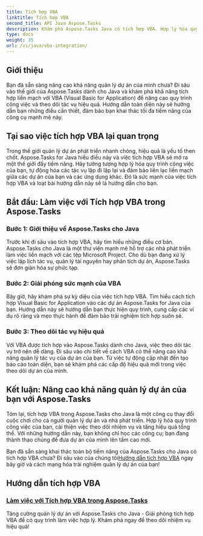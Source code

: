```yaml
---
title: Tích hợp VBA
linktitle: Tích hợp VBA
second_title: API Java Aspose.Tasks
description: Khám phá Aspose.Tasks Java có tích hợp VBA. Hợp lý hóa quy trình làm việc của dự án và cải thiện việc theo dõi nhiệm vụ. Khám phá các hướng dẫn toàn diện để tích hợp VBA liền mạch!
type: docs
weight: 35
url: /vi/java/vba-integration/
---
```


## Giới thiệu

Bạn đã sẵn sàng nâng cao khả năng quản lý dự án của mình chưa? Đi sâu vào thế giới của Aspose.Tasks dành cho Java và khám phá khả năng tích hợp liền mạch với VBA (Visual Basic for Application) để nâng cao quy trình công việc và theo dõi tác vụ hiệu quả. Hướng dẫn toàn diện này sẽ hướng dẫn bạn những điều cần thiết, đảm bảo bạn khai thác tối đa tiềm năng của công cụ mạnh mẽ này.

## Tại sao việc tích hợp VBA lại quan trọng

Trong thế giới quản lý dự án phát triển nhanh chóng, hiệu quả là yếu tố then chốt. Aspose.Tasks for Java hiểu điều này và việc tích hợp VBA sẽ mở ra một thế giới đầy tiềm năng. Hãy tưởng tượng hợp lý hóa quy trình công việc của bạn, tự động hóa các tác vụ lặp đi lặp lại và đảm bảo liên lạc liền mạch giữa các dự án của bạn và các ứng dụng khác. Đó là sức mạnh của việc tích hợp VBA và loạt bài hướng dẫn này sẽ là hướng dẫn cho bạn.

## Bắt đầu: Làm việc với Tích hợp VBA trong Aspose.Tasks

### Bước 1: Giới thiệu về Aspose.Tasks cho Java

Trước khi đi sâu vào tích hợp VBA, hãy tìm hiểu những điều cơ bản. Aspose.Tasks cho Java là một thư viện mạnh mẽ hỗ trợ các nhà phát triển làm việc liền mạch với các tệp Microsoft Project. Cho dù bạn đang xử lý việc lập lịch tác vụ, quản lý tài nguyên hay phân tích dự án, Aspose.Tasks sẽ đơn giản hóa sự phức tạp.

### Bước 2: Giải phóng sức mạnh của VBA

Bây giờ, hãy khám phá sự kỳ diệu của việc tích hợp VBA. Tìm hiểu cách tích hợp Visual Basic for Application vào các dự án Aspose.Tasks for Java của bạn. Hướng dẫn này sẽ hướng dẫn bạn thực hiện quy trình, cung cấp các ví dụ rõ ràng và mẹo thực hành để đảm bảo trải nghiệm tích hợp suôn sẻ.

### Bước 3: Theo dõi tác vụ hiệu quả

Với VBA được tích hợp vào Aspose.Tasks dành cho Java, việc theo dõi tác vụ trở nên dễ dàng. Đi sâu vào chi tiết về cách VBA có thể nâng cao khả năng quản lý tác vụ của dự án của bạn. Từ việc tự động cập nhật đến tạo báo cáo toàn diện, bạn sẽ khám phá các cấp độ hiệu quả mới trong việc theo dõi dự án của mình.

## Kết luận: Nâng cao khả năng quản lý dự án của bạn với Aspose.Tasks

Tóm lại, tích hợp VBA trong Aspose.Tasks cho Java là một công cụ thay đổi cuộc chơi cho cả người quản lý dự án và nhà phát triển. Hợp lý hóa quy trình công việc của bạn, cải thiện việc theo dõi nhiệm vụ và tăng hiệu quả tổng thể. Với những hướng dẫn này, bạn không chỉ học các công cụ; bạn đang thành thạo chúng để đưa dự án của mình lên tầm cao mới.

 Bạn đã sẵn sàng khai thác toàn bộ tiềm năng của Aspose.Tasks cho Java có tích hợp VBA chưa? Đi sâu vào của chúng tôi[Hướng dẫn tích hợp VBA](./work-with-vba/) ngay bây giờ và cách mạng hóa trải nghiệm quản lý dự án của bạn!
## Hướng dẫn tích hợp VBA
### [Làm việc với Tích hợp VBA trong Aspose.Tasks](./work-with-vba/)
Tăng cường quản lý dự án với Aspose.Tasks cho Java - Giải phóng tích hợp VBA để có quy trình làm việc hợp lý. Khám phá ngay để theo dõi nhiệm vụ hiệu quả!